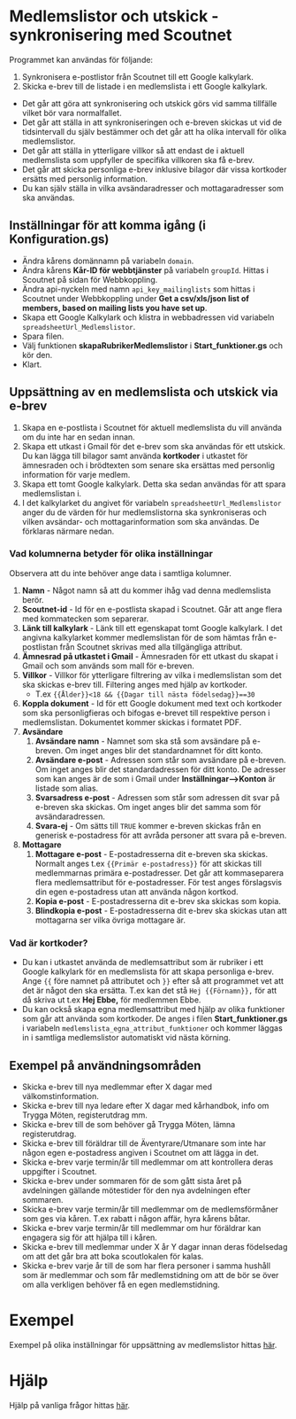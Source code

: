 # Medlemslistor och utskick - synkronisering med Scoutnet
Programmet kan användas för följande:
1. Synkronisera e-postlistor från Scoutnet till ett Google kalkylark.
2. Skicka e-brev till de listade i en medlemslista i ett Google kalkylark.

- Det går att göra att synkronisering och utskick görs vid samma tillfälle vilket bör vara normalfallet.
- Det går att ställa in att synkroniseringen och e-breven skickas ut vid de tidsintervall du själv bestämmer och det går att ha olika intervall för olika medlemslistor.
- Det går att ställa in ytterligare villkor så att endast de i aktuell medlemslista som uppfyller de specifika villkoren ska få e-brev.
- Det går att skicka personliga e-brev inklusive bilagor där vissa kortkoder ersätts med personlig information.
- Du kan själv ställa in vilka avsändaradresser och mottagaradresser som ska användas.


## Inställningar för att komma igång (i Konfiguration.gs)
- Ändra kårens domännamn på variabeln `domain`.
- Ändra kårens **Kår-ID för webbtjänster** på variabeln `groupId`. Hittas i Scoutnet på sidan för
  Webbkoppling.
- Ändra api-nyckeln med namn `api_key_mailinglists` som hittas i Scoutnet under
  Webbkoppling under **Get a csv/xls/json list of members, based on mailing lists you have set up**.
- Skapa ett Google Kalkylark och klistra in webbadressen vid variabeln `spreadsheetUrl_Medlemslistor`.
- Spara filen.
- Välj funktionen **skapaRubrikerMedlemslistor** i **Start_funktioner.gs** och kör den.
- Klart.

## Uppsättning av en medlemslista och utskick via e-brev
1. Skapa en e-postlista i Scoutnet för aktuell medlemslista du vill använda om du inte har en sedan innan.
2. Skapa ett utkast i Gmail för det e-brev som ska användas för ett utskick. Du kan lägga till bilagor samt använda **kortkoder** i utkastet för ämnesraden och i brödtexten som senare ska ersättas med personlig information för varje medlem.
3. Skapa ett tomt Google kalkylark. Detta ska sedan användas för att spara medlemslistan i.
4. I det kalkylarket du angivet för variabeln `spreadsheetUrl_Medlemslistor` anger du de värden för hur medlemslistorna ska synkroniseras och vilken avsändar- och mottagarinformation som ska användas.
De förklaras närmare nedan.


### Vad kolumnerna betyder för olika inställningar
Observera att du inte behöver ange data i samtliga kolumner.
1. **Namn** - Något namn så att du kommer ihåg vad denna medlemslista berör.
1. **Scoutnet-id** - Id för en e-postlista skapad i Scoutnet. Går att ange flera med kommatecken som separerar.
2. **Länk till kalkylark** - Länk till ett egenskapat tomt Google kalkylark. I det angivna kalkylarket kommer medlemslistan för de som hämtas från e-postlistan från Scoutnet skrivas med alla tillgängliga attribut.
3. **Ämnesrad på utkastet i Gmail** - Ämnesraden för ett utkast du skapat i Gmail och som används som mall för e-breven.
4. **Villkor** - Villkor för ytterligare filtrering av vilka i medlemslistan som det ska skickas e-brev till. Filtering anges med hjälp av kortkoder.
   - T.ex `{{Ålder}}<18 && {{Dagar till nästa födelsedag}}==30`
5. **Koppla dokument** - Id för ett Google dokument med text och kortkoder som ska personligfieras och bifogas e-brevet till respektive person i medlemslistan. Dokumentet kommer skickas i formatet PDF.
6. **Avsändare**
   1. **Avsändare namn** - Namnet som ska stå som avsändare på e-breven. Om inget anges blir det standardnamnet för ditt konto.
   2. **Avsändare e-post** - Adressen som står som avsändare på e-breven. Om inget anges blir det standardadressen för ditt konto. De adresser som kan anges är de som i Gmail under **Inställningar-->Konton** är listade som alias.
   3. **Svarsadress e-post** - Adressen som står som adressen dit svar på e-breven ska skickas. Om inget anges blir det samma som för avsändaradressen.
   4. **Svara-ej** - Om sätts till `TRUE` kommer e-breven skickas från en generisk e-postadress för att avråda personer att svara på e-breven.
7. **Mottagare**
   1. **Mottagare e-post** - E-postadresserna dit e-breven ska skickas. Normalt anges t.ex `{{Primär e-postadress}}` för att skickas till medlemmarnas primära e-postadresser. Det går att kommaseparera flera medlemsattribut för e-postadresser. För test anges förslagsvis din egen e-postadress utan att använda någon kortkod.
   1. **Kopia e-post** - E-postadresserna dit e-brev ska skickas som kopia.
   1. **Blindkopia e-post** - E-postadresserna dit e-brev ska skickas utan att mottagarna ser vilka övriga mottagare är.

### Vad är kortkoder?
- Du kan i utkastet använda de medlemsattribut som är rubriker i ett Google kalkylark för en medlemslista för att skapa personliga e-brev. Ange `{{` före namnet på attributet och `}}` efter så att programmet vet att det är något den ska ersätta. T.ex kan det stå `Hej {{Förnamn}},` för att då skriva ut t.ex **Hej Ebbe,** för medlemmen Ebbe.
- Du kan också skapa egna medlemsattribut med hjälp av olika funktioner som går att använda som kortkoder. De anges i filen **Start_funktioner.gs** i variabeln `medlemslista_egna_attribut_funktioner` och kommer läggas in i samtliga medlemslistor automatiskt vid nästa körning.


## Exempel på användningsområden
- Skicka e-brev till nya medlemmar efter X dagar med välkomstinformation.
- Skicka e-brev till nya ledare efter X dagar med kårhandbok, info om Trygga Möten, registerutdrag mm.
- Skicka e-brev till de som behöver gå Trygga Möten, lämna registerutdrag.
- Skicka e-brev till föräldrar till de Äventyrare/Utmanare som inte har någon egen e-postadress angiven i Scoutnet om att lägga in det.
- Skicka e-brev varje termin/år till medlemmar om att kontrollera deras uppgifter i Scoutnet.
- Skicka e-brev under sommaren för de som gått sista året på avdelningen gällande mötestider för den nya avdelningen efter sommaren.
- Skicka e-brev varje termin/år till medlemmar om de medlemsförmåner som ges via kåren. T.ex rabatt i någon affär, hyra kårens båtar.
- Skicka e-brev varje termin/år till medlemmar om hur föräldrar kan engagera sig för att hjälpa till i kåren.
- Skicka e-brev till medlemmar under X år Y dagar innan deras födelsedag om att det går bra att boka scoutlokalen för kalas.
- Skicka e-brev varje år till de som har flera personer i samma hushåll som är medlemmar och som får medlemstidning om att de bör se över om alla verkligen behöver få en egen medlemstidning.

# Exempel
Exempel på olika inställningar för uppsättning av medlemslistor hittas [här](./Medlemslistor-Hur-gör-jag-för-att).

# Hjälp
Hjälp på vanliga frågor hittas [här](./Hjälp-Medlemslistor).
